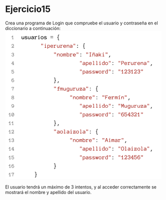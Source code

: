 # Ejercicio15

Crea una programa de Login que compruebe el usuario y contraseña en el diccionario a continuación:
![Captura de pantalla 2024-12-19 a las 21.29.57.png](Captura%20de%20pantalla%202024-12-19%20a%20las%2021.29.57.png)

El usuario tendrá un máximo de 3 intentos, y al acceder correctamente se mostrará el nombre y apellido del usuario.